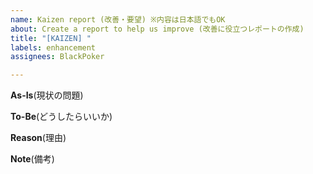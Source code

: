```yaml
---
name: Kaizen report (改善・要望) ※内容は日本語でもOK
about: Create a report to help us improve (改善に役立つレポートの作成)
title: "[KAIZEN] "
labels: enhancement
assignees: BlackPoker

---
```

**As-Is**(現状の問題)

**To-Be**(どうしたらいいか)

**Reason**(理由)

**Note**(備考)
